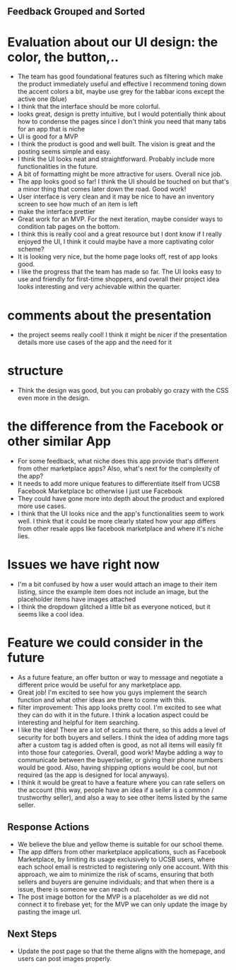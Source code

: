 ## Feedback Grouped and Sorted
# Evaluation about our UI design: the color, the button,..
- The team has good foundational features such as filtering which make the product immediately useful and effective
I recommend toning down the accent colors a bit, maybe use grey for the tabbar icons except the active one (blue)
- I think that the interface should be more colorful.
- looks great, design is pretty intuitive, but I would potentially think about how to condense the pages since I don't think you need that many tabs for an app that is niche
- UI is good for a MVP
- I think the product is good and well built. The vision is great and the posting seems simple and easy.
- I think the UI looks neat and straightforward. Probably include more functionalities in the future.
- A bit of formatting might be more attractive for users. Overall nice job.
- The app looks good so far! I think the UI should be touched on but that's a minor thing that comes later down the road. Good work!
- User interface is very clean and it may be nice to have an inventory screen to see how much of an item is left
- make the interface prettier
- Great work for an MVP. For the next iteration, maybe consider ways to condition tab pages on the bottom.
- I think this is really cool and a great resource but I dont know if I really enjoyed the UI, I think it could maybe have a more captivating color scheme?
- It is looking very nice, but the home page looks off, rest of app looks good.
- I like the progress that the team has made so far. The UI looks easy to use and friendly for first-time shoppers, and overall their project idea looks interesting and very achievable within the quarter.

# comments about the presentation
- the project seems really cool! I think it might be nicer if the presentation details more use cases of the app and the need for it

# structure
- Think the design was good, but you can probably go crazy with the CSS even more in the design.

# the difference from the Facebook or other similar App
- For some feedback, what niche does this app provide that's different from other marketplace apps? Also, what's next for the complexity of the app?
- It needs to add more unique features to differentiate itself from UCSB Facebook Marketplace bc otherwise I just use Facebook
- They could have gone more into depth about the product and explored more use cases.
- I think that the UI looks nice and the app's functionalities seem to work well. I think that it could be more clearly stated how your app differs from other resale apps like facebook marketplace and where it's niche lies.
  
# Issues we have right now
- I'm a bit confused by how a user would attach an image to their item listing, since the example item does not include an image, but the placeholder items have images attached
- I think the dropdown glitched a little bit as everyone noticed, but it seems like a cool idea.
  
# Feature we could consider in the future
- As a future feature, an offer button or way to message and negotiate a different price would be useful for any marketplace app. 
- Great job! I'm excited to see how you guys implement the search function and what other ideas are there to come with this.
- filter improvement: This app looks pretty cool. I'm excited to see what they can do with it in the future. I think a location aspect could be interesting and helpful for item searching.
- I like the idea! There are a lot of scams out there, so this adds a level of security for both buyers and sellers. I think the idea of adding more tags after a custom tag is added often is good, as not all items will easily fit into those four categories. Overall, good work! Maybe adding a way to communicate between the buyer/seller, or giving their phone numbers would be good. Also, having shipping options would be cool, but not required (as the app is designed for local anyways).
- I think it would be great to have a feature where you can rate sellers on the account (this way, people have an idea if a seller is a common / trustworthy seller), and also a way to see other items listed by the same seller.

## Response Actions
- We believe the blue and yellow theme is suitable for our school theme.
- The app differs from other marketplace applications, such as Facebook Marketplace, by limiting its usage exclusively to UCSB users, where each school email is restricted to registering only one account. With this approach, we aim to minimize the risk of scams, ensuring that both sellers and buyers are genuine individuals; and that when there is a issue, there is someone we can reach out.
- The post image botton for the MVP is a placeholder as we did not connect it to firebase yet; for the MVP we can only update the image by pasting the image url. 
## Next Steps
- Update the post page so that the theme aligns with the homepage, and users can post images properly.
